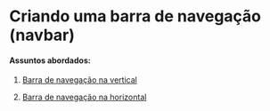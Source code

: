 # Criando uma barra de navegação (navbar)

#### Assuntos abordados: 

1. [Barra de navegação na vertical](aulas/19.2-navbar-vertical)

2. [Barra de navegação na horizontal](aulas/19.3-navbar-horizontal)

   
